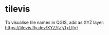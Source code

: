 # tilevis

To visualise tile names in QGIS, add as XYZ layer: https://tilevis.fly.dev/XYZ/{z}/{x}/{y}
